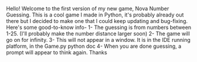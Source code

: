 Hello! Welcome to the first version of my new game, Nova Number Guessing. This is a cool game I made in Python, it's probably already out there but I decided to make one that I could keep updating and bug-fixing. Here's some good-to-know info- 1- The guessing is from numbers between 1-25. (I'll probably make the number distance larger soon) 2- The game will go on for infinity.  3- This will not appear in a window. It is in the IDE running platform, in the Game.py python doc 4- When you are done guessing, a prompt will appear to think again. Thanks
